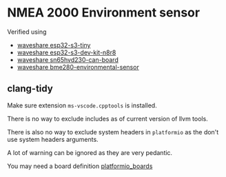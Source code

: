 # NMEA 2000 Environment sensor

Verified using

- [waveshare esp32-s3-tiny](https://www.waveshare.com/esp32-s3-tiny.htm)
- [waveshare esp32-s3-dev-kit-n8r8](https://www.waveshare.com/esp32-s3-dev-kit-n8r8.htm)
- [waveshare sn65hvd230-can-board](https://www.waveshare.com/sn65hvd230-can-board.htm)
- [waveshare bme280-environmental-sensor](https://www.waveshare.com/bme280-environmental-sensor.htm)

## clang-tidy

Make sure extension `ms-vscode.cpptools` is installed.

There is no way to exclude includes as of current version of llvm tools.

There is also no way to exclude system headers in `platformio` as the don't use system headers arguments.

A lot of warning can be ignored as they are very pedantic.

You may need a board definition [platformio_boards](https://github.com/offspring/platformio_boards)
